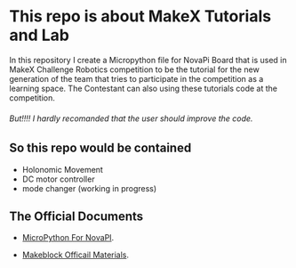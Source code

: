 <h1>This repo is about MakeX Tutorials and Lab</h1>
In this repository I create a Micropython file for NovaPi Board that is used in MakeX Challenge Robotics competition to be the tutorial for the new generation of the team that tries to participate in the competition as a learning space. The Contestant can also using these tutorials code at the competition.

<h6>But!!!! I hardly recomanded that the user should improve the code.</h6>

<h2>So this repo would be contained</h2>

- Holonomic Movement
- DC motor controller
- mode changer (working in progress)

<h2>The Official Documents</h2>

- [MicroPython For NovaPI](https://github.com/Makeblock-official/micropython-api-doc/tree/master/docs/novapi/modules/modules).

- [Makeblock Officail Materials](https://grabcad.com/library/data-of-makeblock-parts-1).
